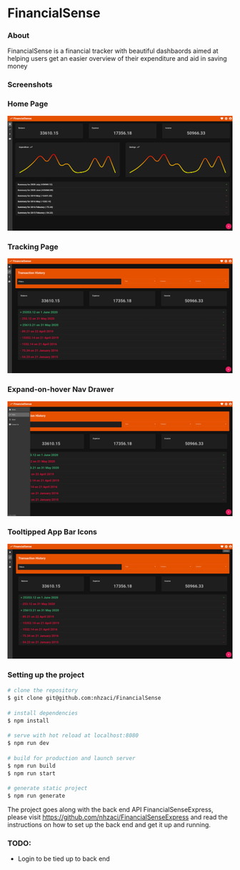 # FinancialSense

### About
FinancialSense is a financial tracker with beautiful dashbaords aimed at helping users get an easier overview of their expenditure and aid in saving money

### Screenshots

### Home Page
![](./screenshots/HomePage.png)

### Tracking Page
![](./screenshots/TrackPage.png)

### Expand-on-hover Nav Drawer
![](./screenshots/NavDrawer.png)

### Tooltipped App Bar Icons
![](./screenshots/AppBarIcons.png)

### Setting up the project

```bash
# clone the repository
$ git clone git@github.com:nhzaci/FinancialSense

# install dependencies
$ npm install

# serve with hot reload at localhost:8080
$ npm run dev

# build for production and launch server
$ npm run build
$ npm run start

# generate static project
$ npm run generate
```

The project goes along with the back end API FinancialSenseExpress, please visit https://github.com/nhzaci/FinancialSenseExpress and read the instructions on how to set up the back end and get it up and running.

### TODO:

* Login to be tied up to back end
